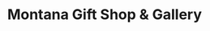 ---
title: "Montana Gift Shop & Gallery"
url: /west-yellowstone/montana-gift-shop-and-gallery/
shop: gift
---
